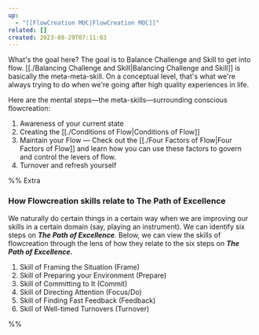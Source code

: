 ```yaml
---
up:
  - "[[FlowCreation MOC|FlowCreation MOC]]"
related: []
created: 2023-08-29T07:11:03
---
```

What's the goal here? The goal is to Balance Challenge and Skill to get into flow. [[./Balancing Challenge and Skill|Balancing Challenge and Skill]] is basically the meta-meta-skill. On a conceptual level, that's what we're always trying to do when we're going after high quality experiences in life.

Here are the mental steps—the meta-skills—surrounding conscious flowcreation:

1. Awareness of your current state
2. Creating the [[./Conditions of Flow|Conditions of Flow]]
3. Maintain your Flow — Check out the [[./Four Factors of Flow|Four Factors of Flow]] and learn how you can use these factors to govern and control the levers of flow.
4. Turnover and refresh yourself

%%
Extra

### How Flowcreation skills relate to The Path of Excellence
We naturally do certain things in a certain way when we are improving our skills in a certain domain (say, playing an instrument). We can identify six steps on ***The Path of Excellence***. Below, we can view the skills of flowcreation through the lens of how they relate to the six steps on ***The Path of Excellence.***

1. Skill of Framing the Situation (Frame)
2. Skill of Preparing your Environment (Prepare)
3. Skill of Committing to It (Commit)
4. Skill of Directing Attention (Focus/Do)
5. Skill of Finding Fast Feedback (Feedback)
6. Skill of Well-timed Turnovers (Turnover)

%%